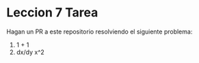 # Leccion 7 Tarea

Hagan un PR a este repositorio resolviendo el siguiente problema:

1. 1 + 1
2. dx/dy x^2
